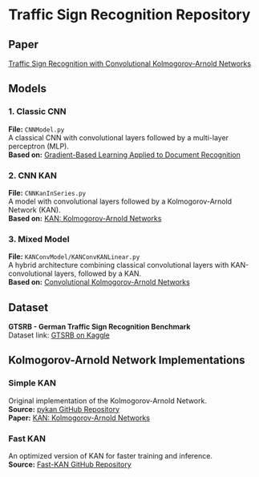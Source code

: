 # Traffic Sign Recognition Repository

## Paper
[Traffic Sign Recognition with Convolutional Kolmogorov-Arnold Networks](https://ieeexplore.ieee.org/document/11123989)

## Models

### 1. Classic CNN

**File:** `CNNModel.py`  
A classical CNN with convolutional layers followed by a multi-layer perceptron (MLP).  
**Based on:** [Gradient-Based Learning Applied to Document Recognition](http://vision.stanford.edu/cs598_spring07/papers/Lecun98.pdf)

### 2. CNN KAN

**File:** `CNNKanInSeries.py`  
A model with convolutional layers followed by a Kolmogorov-Arnold Network (KAN).  
**Based on:** [KAN: Kolmogorov-Arnold Networks](https://arxiv.org/abs/2404.19756)

### 3. Mixed Model

**File:** `KANConvModel/KANConvKANLinear.py`  
A hybrid architecture combining classical convolutional layers with KAN-convolutional layers, followed by a KAN.  
**Based on:** [Convolutional Kolmogorov-Arnold Networks](https://arxiv.org/abs/2406.13155)

## Dataset

**GTSRB - German Traffic Sign Recognition Benchmark**  
Dataset link: [GTSRB on Kaggle](https://www.kaggle.com/datasets/meowmeowmeowmeowmeow/gtsrb-german-traffic-sign)

## Kolmogorov-Arnold Network Implementations

### Simple KAN

Original implementation of the Kolmogorov-Arnold Network.  
**Source:** [pykan GitHub Repository](https://github.com/KindXiaoming/pykan)  
**Paper:** [KAN: Kolmogorov-Arnold Networks](https://arxiv.org/abs/2404.19756)

### Fast KAN

An optimized version of KAN for faster training and inference.  
**Source:** [Fast-KAN GitHub Repository](https://github.com/ZiyaoLi/fast-kan)
